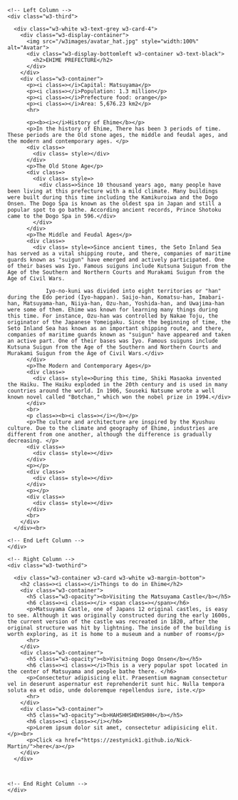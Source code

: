 <!DOCTYPE html>
<html>
<head>
<title>LOREM IPSUM </title>
<meta charset="UTF-8">
<meta name="viewport" content="width=device-width, initial-scale=1">
<link rel="stylesheet" href="https://www.w3schools.com/w3css/4/w3.css">
<link rel='stylesheet' href='https://fonts.googleapis.com/css?family=Roboto'>
<link rel="stylesheet" href="https://cdnjs.cloudflare.com/ajax/libs/font-awesome/4.7.0/css/font-awesome.min.css">
<style>
html,body,h1,h2,h3,h4,h5,h6 {font-family: "Roboto", sans-serif}
</style>
</head>
<body class="w3-light-grey">

<!-- Page Container -->
<div class="w3-content w3-margin-top" style="max-width:1400px;">

  <!-- The Grid -->
  <div class="w3-row-padding">
  
    <!-- Left Column -->
    <div class="w3-third">
    
      <div class="w3-white w3-text-grey w3-card-4">
        <div class="w3-display-container">
          <img src="/w3images/avatar_hat.jpg" style="width:100%" alt="Avatar">
          <div class="w3-display-bottomleft w3-container w3-text-black">
            <h2>EHIME PREFECTURE</h2>
          </div>
        </div>
        <div class="w3-container">
          <p><i class=></i>Capital: Matsuyama</p>
          <p><i class=></i>Population: 1.3 million</p>
          <p><i class=></i>Prefecture food: orange</p>
          <p><i class=></i>Area: 5,676.23 km2</p>
          <hr>

          <p><b><i></i>History of Ehime</b></p>
          <p>In the history of Ehime, There has been 3 periods of time. These periods are the Old stone ages, the middle and feudal ages, and the modern and contemporary ages. </p>
          <div class=>
            <div class= style></div>
          </div>
          <p>The Old Stone Age</p>
          <div class=>
            <div class= style=>
              <div class=>Since 10 thousand years ago, many people have been living at this prefecture with a mild climate. Many buildings were built during this time including the Kamikuroiwa and the Dogo Onsen. The Dogo Spa is known as the oldest spa in Japan and still a popular spot to go bathe. According ancient records, Prince Shotoku came to the Dogo Spa in 596.</div>
            </div>
          </div>
          <p>The Middle and Feudal Ages</p>
          <div class=>
            <div class= style=>Since ancient times, the Seto Inland Sea has served as a vital shipping route, and there, companies of maritime guards known as "suigun" have emerged and actively participated. One of their bases was Iyo. Famous suiguns include Kutsuna Suigun from the Age of the Southern and Northern Courts and Murakami Suigun from the Age of Civil Wars.

                Iyo-no-kuni was divided into eight territories or "han" during the Edo period (Iyo-happan). Saijo-han, Komatsu-han, Imabari-han, Matsuyama-han, Niiya-han, Ozu-han, Yoshida-han, and Uwajima-han were some of them. Ehime was known for learning many things during this time. For instance, Ozu-han was controlled by Nakae Toju, the originator of the Japanese Yomeigaku. Since the beginning of time, the Seto Inland Sea has known as an important shipping route, and there, companies of maritime guards known as "suigun" have appeared and taken an active part. One of their bases was Iyo. Famous suiguns include Kutsuna Suigun from the Age of the Southern and Northern Courts and Murakami Suigun from the Age of Civil Wars.</div>
          </div>
          <p>The Modern and Contemporary Ages</p>
          <div class=>
            <div class= style=>During this time, Shiki Masaoka invented the Haiku. The Haiku exploded in the 20th century and is used in many countries around the world. In 1906, Souseki Natsume wrote a well known novel called "Botchan," which won the nobel prize in 1994.</div>
          </div>
          <br>
          <p class=><b><i class=></i></b></p>
          <p>The culture and architecture are inspired by the Kyushuu culture. Due to the climate and geography of Ehime, industries are different from one another, although the difference is gradually decreasing. </p>
          <div class=>
            <div class= style=></div>
          </div>
          <p></p>
          <div class=>
            <div class= style=></div>
          </div>
          <p></p>
          <div class=>
            <div class= style=></div>
          </div>
          <br>
        </div>
      </div><br>

    <!-- End Left Column -->
    </div>

    <!-- Right Column -->
    <div class="w3-twothird">
    
      <div class="w3-container w3-card w3-white w3-margin-bottom">
        <h2 class=><i class=></i>Things to do in Ehime</h2>
        <div class="w3-container">
          <h5 class="w3-opacity"><b>Visiting the Matsuyama Castle</b></h5>
          <h6 class=><i class=></i> <span class=></span></h6>
          <p>Matsuyama Castle, one of Japans 12 original castles, is easy to see. Although it was originally constructed during the early 1600s, the current version of the castle was recreated in 1820, after the original structure was hit by lightning. The inside of the building is worth exploring, as it is home to a museum and a number of rooms</p>
          <hr>
        </div>
        <div class="w3-container">
          <h5 class="w3-opacity"><b>Visitning Dogo Onsen</b></h5>
          <h6 class=><i class=></i>This is a very popular spot located in the center of Matsuyama and people bathe there. </h6>
          <p>Consectetur adipisicing elit. Praesentium magnam consectetur vel in deserunt aspernatur est reprehenderit sunt hic. Nulla tempora soluta ea et odio, unde doloremque repellendus iure, iste.</p>
          <hr>
        </div>
        <div class="w3-container">
          <h5 class="w3-opacity"><b>HAHSHHSHDHSHHH</b></h5>
          <h6 class=><i class=></i></h6>
          <p>Lorem ipsum dolor sit amet, consectetur adipisicing elit. </p><br>
          <p>Click <a href="https://zestynick1.github.io/Nick-Martin/">here</a></p>
        </div>
      </div>

     

    <!-- End Right Column -->
    </div>
    
  <!-- End Grid -->
  </div>
  
  <!-- End Page Container -->
</div>


</body>
</html>
